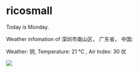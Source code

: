 # ricosmall

Today is Monday.

Weather infomation of 深圳市南山区， 广东省， 中国: 

Weather: 阴, Temperature: 21 ℃ , Air Index: 30 优

<img src="https://github-readme-stats.vercel.app/api?username=ricosmall&show_icons=true" />

